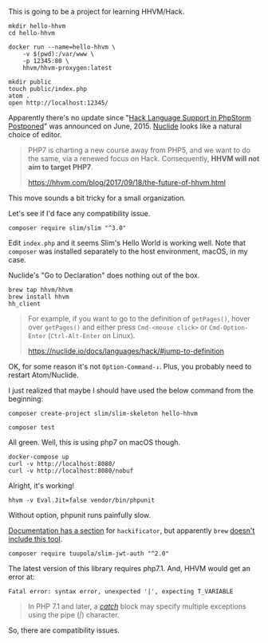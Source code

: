 This is going to be a project for learning HHVM/Hack.

```shell
mkdir hello-hhvm
cd hello-hhvm

docker run --name=hello-hhvm \
	-v $(pwd):/var/www \
	-p 12345:80 \
	hhvm/hhvm-proxygen:latest

mkdir public
touch public/index.php
atom .
open http://localhost:12345/
```

Apparently there's no update since "[Hack Language Support in PhpStorm Postponed](https://blog.jetbrains.com/phpstorm/2015/06/hack-language-support-in-phpstorm-postponed/)" was announced on June, 2015. [Nuclide](https://nuclide.io/docs/quick-start/getting-started/) looks like a natural choice of editor.



> PHP7 is charting a new course away from PHP5, and we want to do the same, via a renewed focus on Hack. Consequently, **HHVM will not aim to target PHP7**.
>
> https://hhvm.com/blog/2017/09/18/the-future-of-hhvm.html

This move sounds a bit tricky for a small organization.

Let's see if I'd face any compatibility issue.

```shell
composer require slim/slim "^3.0"
```

Edit `index.php` and it seems Slim's Hello World is working well. Note that `composer` was installed separately to the host environment, macOS, in my case.



Nuclide's "Go to Declaration" does nothing out of the box.

```shell
brew tap hhvm/hhvm
brew install hhvm
hh_client
```

> For example, if you want to go to the definition of `getPages()`, hover over `getPages()` and either press `Cmd-<mouse click>` or `Cmd-Option-Enter` (`Ctrl-Alt-Enter` on Linux).
>
> https://nuclide.io/docs/languages/hack/#jump-to-definition

OK, for some reason it's not `Option-Command-↓`. Plus, you probably need to restart Atom/Nuclide.



I just realized that maybe I should have used the below command from the beginning:

```shell
composer create-project slim/slim-skeleton hello-hhvm
```

```shell
composer test
```

All green. Well, this is using php7 on macOS though.

```shell
docker-compose up
curl -v http://localhost:8080/
curl -v http://localhost:8080/nobuf
```

Alright, it's working!

```shell
hhvm -v Eval.Jit=false vendor/bin/phpunit
```

Without option, phpunit runs painfully slow.

[Documentation has a section](https://docs.hhvm.com/hack/tools/hackificator) for `hackificator`, but apparently `brew` [doesn't include this tool](https://github.com/hhvm/homebrew-hhvm/issues/19).



```shell
composer require tuupola/slim-jwt-auth "^2.0"
```

The latest version of this library requires php7.1. And, HHVM would get an error at:

```
Fatal error: syntax error, unexpected '|', expecting T_VARIABLE
```

> In PHP 7.1 and later, a [*catch*](http://php.net/manual/en/language.exceptions.php#language.exceptions.catch) block may specify multiple exceptions using the pipe (*|*) character.

So, there are compatibility issues.